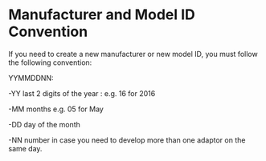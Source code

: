 Manufacturer and Model ID Convention
====================================


If you need to create a new manufacturer or new model ID,
you must follow the following convention:

YYMMDDNN:

-YY last 2 digits of the year : e.g. 16 for 2016

-MM months e.g. 05 for May

-DD day of the month

-NN number in case you need to develop more than one adaptor on the same day.
